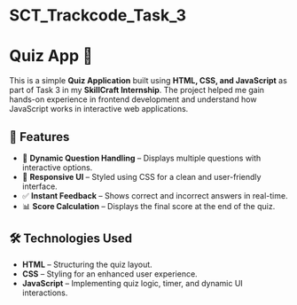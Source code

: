 # SCT_Trackcode_Task_3

# Quiz App 🎯

This is a simple **Quiz Application** built using **HTML, CSS, and JavaScript** as part of Task 3 in my **SkillCraft Internship**. The project helped me gain hands-on experience in frontend development and understand how JavaScript works in interactive web applications.

## 🚀 Features

- 📌 **Dynamic Question Handling** – Displays multiple questions with interactive options.  
- 🎨 **Responsive UI** – Styled using CSS for a clean and user-friendly interface.   
- ✅ **Instant Feedback** – Shows correct and incorrect answers in real-time.  
- 📊 **Score Calculation** – Displays the final score at the end of the quiz.  

## 🛠️ Technologies Used

- **HTML** – Structuring the quiz layout.  
- **CSS** – Styling for an enhanced user experience.  
- **JavaScript** – Implementing quiz logic, timer, and dynamic UI interactions.  

